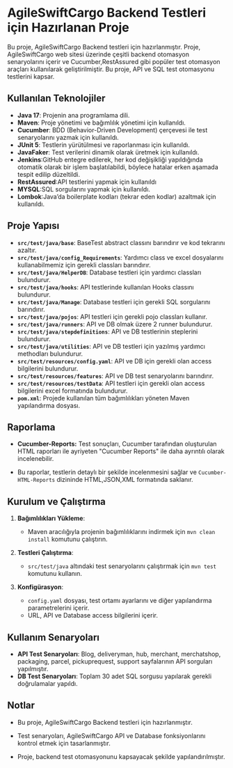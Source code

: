 # AgileSwiftCargo Backend Testleri için Hazırlanan Proje

Bu proje, AgileSwiftCargo Backend testleri için hazırlanmıştır. Proje, AgileSwiftCargo web sitesi üzerinde çeşitli backend otomasyon senaryolarını içerir ve Cucumber,RestAssured gibi popüler test otomasyon araçları kullanılarak geliştirilmiştir. Bu proje, API ve SQL test otomasyonu testlerini kapsar.

## Kullanılan Teknolojiler

- **Java 17**: Projenin ana programlama dili.
- **Maven**: Proje yönetimi ve bağımlılık yönetimi için kullanıldı.
- **Cucumber**: BDD (Behavior-Driven Development) çerçevesi ile test senaryolarını yazmak için kullanıldı.
- **JUnit 5**: Testlerin yürütülmesi ve raporlanması için kullanıldı.
- **JavaFaker**: Test verilerini dinamik olarak üretmek için kullanıldı.
- **Jenkins**:GitHub entegre edilerek, her kod değişikliği yapıldığında otomatik olarak bir işlem başlatılabildi, böylece hatalar erken aşamada tespit edilip düzeltildi.
- **RestAssured**:API testlerini yapmak için kullanıldı
- **MYSQL**:SQL sorgularını yapmak için kullanıldı.
- **Lombok**:Java’da boilerplate kodları (tekrar eden kodlar) azaltmak için kullanıldı.

## Proje Yapısı

- **`src/test/java/base`**: BaseTest abstract classını barındırır ve kod tekrarını azaltır.
- **`src/test/java/config_Requirements`**: Yardımcı class ve excel dosyalarını kullanabilmemiz için gerekli classları barındırır.
- **`src/test/java/HelperDB`**: Database testleri için yardımcı classları bulundurur.
- **`src/test/java/hooks`**: API testlerinde kullanılan Hooks classını bulundurur.
- **`src/test/java/Manage`**: Database testleri için gerekli SQL sorgularını barındırır.
- **`src/test/java/pojos`**: API testleri için gerekli pojo classları kullanır.
- **`src/test/java/runners`**: API ve DB olmak üzere 2 runner bulundurur.
- **`src/test/java/stepdefinitions`**: API ve DB testlerinin steplerini bulundurur.
- **`src/test/java/utilities`**: API ve DB testleri için yazılmış yardımcı methodları bulundurur.
- **`src/test/resources/config.yaml`**: API ve DB için gerekli olan access bilgilerini bulundurur.
- **`src/test/resources/features`**: API ve DB test senaryolarını barındırır.
- **`src/test/resources/testData`**: API testleri için gerekli olan access bilgilerini excel formatında bulundurur.
- **`pom.xml`**: Projede kullanılan tüm bağımlılıkları yöneten Maven yapılandırma dosyası.

## Raporlama

- **Cucumber-Reports:** Test sonuçları, Cucumber tarafından oluşturulan HTML raporları ile ayriyeten "Cucumber Reports" ile daha ayrıntılı olarak incelenebilir.
         
- Bu raporlar, testlerin detaylı bir şekilde incelenmesini sağlar ve `Cucumber-HTML-Reports` dizininde HTML,JSON,XML formatında saklanır.

## Kurulum ve Çalıştırma

1. **Bağımlılıkları Yükleme**:
    - Maven aracılığıyla projenin bağımlılıklarını indirmek için `mvn clean install` komutunu çalıştırın.

2. **Testleri Çalıştırma**:
    - `src/test/java` altındaki test senaryolarını çalıştırmak için `mvn test` komutunu kullanın.

3. **Konfigürasyon**:
    - `config.yaml` dosyası, test ortamı ayarlarını ve diğer yapılandırma parametrelerini içerir.
    - URL, API ve Database access bilgilerini içerir.

## Kullanım Senaryoları

- **API Test Senaryoları**: Blog, deliveryman, hub, merchant, merchatshop, packaging, parcel, pickuprequest, support sayfalarının API sorguları yapılmıştır.
- **DB Test Senaryoları**: Toplam 30 adet SQL sorgusu yapılarak gerekli doğrulamalar yapıldı.

## Notlar

- Bu proje, AgileSwiftCargo Backend testleri için hazırlanmıştır.

- Test senaryoları, AgileSwiftCargo API ve Database fonksiyonlarını kontrol etmek için tasarlanmıştır.

- Proje, backend test otomasyonunu kapsayacak şekilde yapılandırılmıştır.








